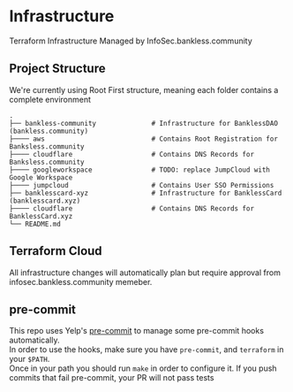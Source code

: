 # Infrastructure

Terraform Infrastructure Managed by InfoSec.bankless.community

## Project Structure

We're currently using Root First structure, meaning each folder contains a complete environment

    .
    ├── bankless-community              # Infrastructure for BanklessDAO (bankless.community)
    ├──── aws                           # Contains Root Registration for Banksless.community
    ├──── cloudflare                    # Contains DNS Records for Banksless.community
    ├──── googleworkspace               # TODO: replace JumpCloud with Google Workspace
    ├──── jumpcloud                     # Contains User SSO Permissions
    ├── banklesscard-xyz                # Infrastructure for BanklessCard (banklesscard.xyz)
    ├──── cloudflare                    # Contains DNS Records for BanklessCard.xyz
    └── README.md

## Terraform Cloud

All infrastructure changes will automatically plan but require approval from infosec.bankless.community memeber.

## pre-commit
This repo uses Yelp's [pre-commit](https://pre-commit.com/) to manage some pre-commit hooks automatically.  
In order to use the hooks, make sure you have `pre-commit`, and `terraform` in your `$PATH`.  
Once in your path you should run `make` in order to configure it. If you push commits that fail pre-commit, your PR will
not pass tests
